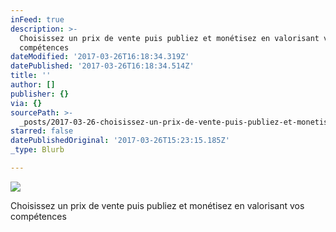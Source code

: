```yaml
---
inFeed: true
description: >-
  Choisissez un prix de vente puis publiez et monétisez en valorisant vos
  compétences
dateModified: '2017-03-26T16:18:34.319Z'
datePublished: '2017-03-26T16:18:34.514Z'
title: ''
author: []
publisher: {}
via: {}
sourcePath: >-
  _posts/2017-03-26-choisissez-un-prix-de-vente-puis-publiez-et-monetisez-en-val.md
starred: false
datePublishedOriginal: '2017-03-26T15:23:15.185Z'
_type: Blurb

---
```

![](https://the-grid-user-content.s3-us-west-2.amazonaws.com/9b0268c4-017c-48cf-af51-6875906a0260.png)

Choisissez un prix de vente puis publiez et monétisez en valorisant vos compétences